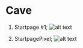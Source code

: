 # Cave

1. Startpage #1;
![alt text](https://github.com/MadSmileyman/Cave/blob/master/Startpage/PreviewScreenshot.png)

2. StartpagePixel;
![alt text](https://github.com/MadSmileyman/Cave/blob/master/StartpagePixel/PreviewScreenshot.png)
